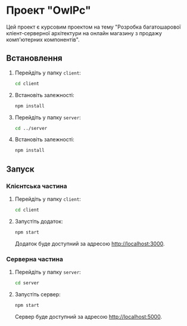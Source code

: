 # Проект "OwlPc"

Цей проект є курсовим проектом на тему "Розробка багатошарової кліент-серверної архітектури на онлайн магазину з продажу комп'ютерних компонентів".

## Встановлення

1. Перейдіть у папку `client`:

   ```bash
   cd client
   ```

2. Встановіть залежності:

   ```bash
   npm install
   ```

3. Перейдіть у папку `server`:

   ```bash
   cd ../server
   ```

4. Встановіть залежності:

   ```bash
   npm install
   ```

## Запуск

### Клієнтська частина

1. Перейдіть у папку `client`:

   ```bash
   cd client
   ```

2. Запустіть додаток:

   ```bash
   npm start
   ```

   Додаток буде доступний за адресою [http://localhost:3000](http://localhost:3000).

### Серверна частина

1. Перейдіть у папку `server`:

   ```bash
   cd server
   ```

2. Запустіть сервер:

   ```bash
   npm start
   ```

   Сервер буде доступний за адресою [http://localhost:5000](http://localhost:5000).
